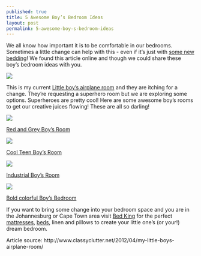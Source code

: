 ```yaml
---
published: true
title: 5 Awesome Boy’s Bedroom Ideas
layout: post
permalink: 5-awesome-boy-s-bedroom-ideas
---
```

<style>
img {
max-width: 100%;
height: auto;
}
</style>

<p>We all know how important it is to be comfortable in our bedrooms. Sometimes a little change can help with this - even if it’s just with <a href="http://www.bedking.co.za/bedding/">some new bedding</a>! We found this article online and though we could share these boy’s bedroom ideas with you.</p>

<p><img src="http://postachio-images.s3-website-us-east-1.amazonaws.com/77437d73-a639-4657-be80-6f48a8fd4dd9/7615ca96-6522-48a6-b3c3-a72fa20391fd/38ad4dd4-574d-45bf-879c-7dd29fa4abb7.jpg" /></p>

<p>This is my current <a href="http://www.classyclutter.net/2012/04/my-little-boys-airplane-room.html">Little boy’s airplane room</a> and they are itching for a change. They’re requesting a superhero room but we are exploring some options. Superheroes are pretty cool! Here are some awesome boy’s rooms to get our creative juices flowing! These are all so darling!</p>

<p><img src="http://postachio-images.s3-website-us-east-1.amazonaws.com/77437d73-a639-4657-be80-6f48a8fd4dd9/7615ca96-6522-48a6-b3c3-a72fa20391fd/56453f76-0f2e-4e0b-831f-88f6cfb35ff4.jpg" /></p>

<p><a href="http://tracys-trinkets-treasures.blogspot.com/2012/02/teen-room-for-my-son.html">Red and Grey Boy’s Room</a></p>

<p><img src="http://postachio-images.s3-website-us-east-1.amazonaws.com/77437d73-a639-4657-be80-6f48a8fd4dd9/7615ca96-6522-48a6-b3c3-a72fa20391fd/edc3d0ab-714e-4dae-ba24-f54c1bb0824a.jpg" /></p>

<p><a href="http://todayscreativeblog.net/cool-bedrooms/">Cool Teen Boy’s Room</a></p>

<p><img src="http://postachio-images.s3-website-us-east-1.amazonaws.com/77437d73-a639-4657-be80-6f48a8fd4dd9/7615ca96-6522-48a6-b3c3-a72fa20391fd/fa3e1635-ff20-4b6d-8081-3b607e06eebe.jpg" /></p>

<p><a href="http://www.hollymathisinteriors.com/2013/05/a-little-boy-room/">Industrial Boy’s Room</a></p>

<p><img src="http://postachio-images.s3-website-us-east-1.amazonaws.com/77437d73-a639-4657-be80-6f48a8fd4dd9/7615ca96-6522-48a6-b3c3-a72fa20391fd/82e8e6f0-4c76-4bde-a0de-0a9c7ac3b2f9.jpg" /></p>

<p><a href="http://www.number-2-pencil.com/2013/08/19/boy-room-makeover/">Bold colorful Boy’s Bedroom</a></p>

<p>If you want to bring some change into your bedroom space and you are in the Johannesburg or Cape Town area visit <a href="http://www.bedking.co.za/">Bed King</a> for the perfect <a href="http://www.bedking.co.za/mattresses">mattresses</a>, <a href="http://www.bedking.co.za/">beds</a>, linen and pillows to create your little one’s (or your!) dream bedroom.</p>

<p>Article source: http://www.classyclutter.net/2012/04/my-little-boys-airplane-room/</p>